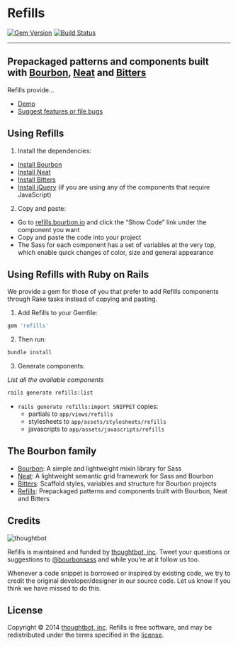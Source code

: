 # Refills

[![Gem Version](http://img.shields.io/gem/v/refills.svg?style=flat)](https://rubygems.org/gems/refills)
[![Build Status](https://travis-ci.org/thoughtbot/refills.svg?branch=master)](https://travis-ci.org/thoughtbot/refills)

***

## Prepackaged patterns and components built with [Bourbon](https://github.com/thoughtbot/bourbon), [Neat](https://github.com/thoughtbot/neat) and [Bitters](https://github.com/thoughtbot/bitters)

Refills provide…

- [Demo](http://refills.bourbon.io)
- [Suggest features or file bugs](https://github.com/thoughtbot/refills/issues)

## Using Refills

1. Install the dependencies:

  - [Install Bourbon](https://github.com/thoughtbot/bourbon)
  - [Install Neat](https://github.com/thoughtbot/neat)
  - [Install Bitters](https://github.com/thoughtbot/bitters)
  - [Install jQuery](http://jquery.com) (if you are using any of the components that require JavaScript)

2. Copy and paste:

  - Go to [refills.bourbon.io](http://refills.bourbon.io) and click the “Show Code” link under the component you want
  - Copy and paste the code into your project
  - The Sass for each component has a set of variables at the very top, which enable quick changes of color, size and general appearance

## Using Refills with Ruby on Rails

We provide a gem for those of you that prefer to add Refills components through Rake tasks instead of copying and pasting.

1. Add Refills to your Gemfile:

  ```ruby
  gem 'refills'
  ```

2. Then run:

  ```bash
  bundle install
  ```

3. Generate components:

  *List all the available components*

  ```bash
  rails generate refills:list
  ```

* `rails generate refills:import SNIPPET` copies:
  * partials to `app/views/refills`
  * stylesheets to `app/assets/stylesheets/refills`
  * javascripts to `app/assets/javascripts/refills`

## The Bourbon family

- [Bourbon](https://github.com/thoughtbot/bourbon): A simple and lightweight mixin library for Sass
- [Neat](https://github.com/thoughtbot/neat): A lightweight semantic grid framework for Sass and Bourbon
- [Bitters](https://github.com/thoughtbot/bitters): Scaffold styles, variables and structure for Bourbon projects
- [Refills](https://github.com/thoughtbot/refills): Prepackaged patterns and components built with Bourbon, Neat and Bitters

## Credits

![thoughtbot](http://thoughtbot.com/images/tm/logo.png)

Refills is maintained and funded by [thoughtbot, inc](http://thoughtbot.com). Tweet your questions or suggestions to [@bourbonsass](https://twitter.com/bourbonsass) and while you’re at it follow us too.

Whenever a code snippet is borrowed or inspired by existing code, we try to credit the original developer/designer in our source code. Let us know if you think we have missed to do this.

## License

Copyright © 2014 [thoughtbot, inc](http://thoughtbot.com). Refills is free software, and may be redistributed under the terms specified in the [license](LICENSE.md).
